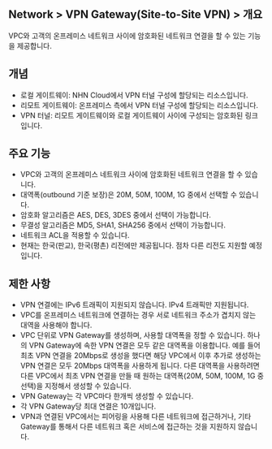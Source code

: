 ## Network > VPN Gateway(Site-to-Site VPN) > 개요

VPC와 고객의 온프레미스 네트워크 사이에 암호화된 네트워크 연결을 할 수 있는 기능을 제공합니다.

## 개념

* 로컬 게이트웨이: NHN Cloud에서 VPN 터널 구성에 할당되는 리소스입니다.
* 리모트 게이트웨이: 온프레미스 측에서 VPN 터널 구성에 할당되는 리소스입니다.
* VPN 터널: 리모트 게이트웨이와 로컬 게이트웨이 사이에 구성되는 암호화된 링크입니다.

## 주요 기능

* VPC와 고객의 온프레미스 네트워크 사이에 암호화된 네트워크 연결을 할 수 있습니다.
* 대역폭(outbound 기준 보장)은 20M, 50M, 100M, 1G 중에서 선택할 수 있습니다.
* 암호화 알고리즘은 AES, DES, 3DES 중에서 선택이 가능합니다.
* 무결성 알고리즘은 MD5, SHA1, SHA256 중에서 선택이 가능합니다.
* 네트워크 ACL을 적용할 수 있습니다.
* 현재는 한국(판교), 한국(평촌) 리전에만 제공됩니다. 점차 다른 리전도 지원할 예정입니다.

## 제한 사항

* VPN 연결에는 IPv6 트래픽이 지원되지 않습니다. IPv4 트래픽만 지원됩니다.
* VPC를 온프레미스 네트워크에 연결하는 경우 서로 네트워크 주소가 겹치지 않는 대역을 사용해야 합니다.
* VPC 단위로 VPN Gateway를 생성하며, 사용할 대역폭을 정할 수 있습니다. 하나의 VPN Gateway에 속한 VPN 연결은 모두 같은 대역폭을 이용합니다. 예를 들어 최초 VPN 연결을 20Mbps로 생성을 했다면 해당 VPC에서 이후 추가로 생성하는 VPN 연결은 모두 20Mbps 대역폭을 사용하게 됩니다. 다른 대역폭을 사용하려면 다른 VPC에서 최초 VPN 연결을 만들 때 원하는 대역폭(20M, 50M, 100M, 1G 중 선택)을 지정해서 생성할 수 있습니다.
* VPN Gateway는 각 VPC마다 한개씩 생성할 수 있습니다.
* 각 VPN Gateway당 최대 연결은 10개입니다.
* VPN과 연결된 VPC에서는 피어링을 사용해 다른 네트워크에 접근하거나, 기타 Gateway를 통해서 다른 네트워크 혹은 서비스에 접근하는 것을 지원하지 않습니다.
